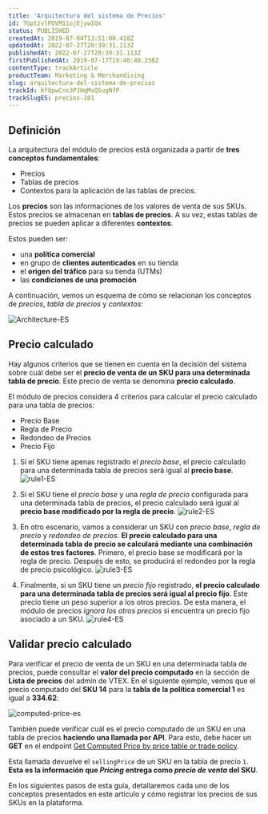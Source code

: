 ```yaml
---
title: 'Arquitectura del sistema de Precios'
id: 7GptzvlPDVM11ojEjywIQx
status: PUBLISHED
createdAt: 2019-07-04T13:51:00.418Z
updatedAt: 2022-07-27T20:39:31.113Z
publishedAt: 2022-07-27T20:39:31.113Z
firstPublishedAt: 2019-07-17T19:40:40.258Z
contentType: trackArticle
productTeam: Marketing & Merchandising
slug: arquitectura-del-sistema-de-precios
trackId: 6f8pwCns3PJHqMvQSugNfP
trackSlugES: precios-101
---
```


## Definición 

La arquitectura del módulo de precios está organizada a partir de **tres conceptos fundamentales**:

- Precios
- Tablas de precios
- Contextos para la aplicación de las tablas de precios.

Los **precios** son las informaciones de los valores de venta de sus SKUs. Estos precios se almacenan en **tablas de precios**. A su vez, estas tablas de precios se pueden aplicar a diferentes **contextos**. 

Estos pueden ser:

- una **política comercial**
- en grupo de **clientes autenticados** en su tienda
- el **origen del tráfico** para su tienda (UTMs)
- las **condiciones de una promoción**

A continuación, vemos un esquema de cómo se relacionan los conceptos de *precios*, *tabla de precios* y *contextos*:

![Architecture-ES](//images.ctfassets.net/alneenqid6w5/6bnxEox2mBlC6eFRoXv2B2/c8275d94ff8ec1867467a22eeed50464/Architecture__3_.svg)

## Precio calculado

Hay algunos criterios que se tienen en cuenta en la decisión del sistema sobre cuál debe ser el **precio de venta de un SKU para una determinada tabla de precio**. Este precio de venta se denomina **precio calculado**.

El módulo de precios considera 4 criterios para calcular el precio calculado para una tabla de precios:

- Precio Base
- Regla de Precio
- Redondeo de Precios
- Precio Fijo

1. Si el SKU tiene apenas registrado el *precio base*, el precio calculado para una determinada tabla de precios será igual al **precio base**.
![rule1-ES](//images.ctfassets.net/alneenqid6w5/4R46AGzDiANh7Qvki4aAFb/585544b840165564ed86a740ae90850d/rule1__2_.svg) 

2. Si el SKU tiene el *precio base* y una *regla de precio* configurada para una determinada tabla de precios, el precio calculado será igual al **precio base modificado por la regla de precio**.
![rule2-ES](//images.ctfassets.net/alneenqid6w5/6G50mQEFbvLdoS0GshmqrZ/45c8762d46b0cca57ec96505db2b708f/rule2__2_.svg) 

3. En otro escenario, vamos a considerar un SKU con *precio base*, *regla de precio* y *redondeo de precios*. **El precio calculado para una determinada tabla de precio se calculará mediante una combinación de estos tres factores**. Primero, el precio base se modificará por la regla de precio. Después de esto, se producirá el redondeo por la regla de precio psicológico.
![rule3-ES](//images.ctfassets.net/alneenqid6w5/3FEUQbPoblkpqqQpBrzUjC/cb730b634996a8f57356b794353f63d2/rule3__2_.svg)

4. Finalmente, si un SKU tiene un *precio fijo* registrado, **el precio calculado para una determinada tabla de precios será igual al precio fijo**. Este precio tiene un peso superior a los otros precios. De esta manera, el módulo de precios *ignora los otros precios* si encuentra un precio fijo asociado a un SKU.
![rule4-ES](//images.ctfassets.net/alneenqid6w5/1IO167lvTydJX8UqYSgdWi/58103cb411586d9bbe924ecc11680155/rule4__3_.svg)

## Validar precio calculado

Para verificar el precio de venta de un SKU en una determinada tabla de precios, puede consultar el **valor del precio computado** en la sección de **Lista de precios** del admin de VTEX. En el siguiente ejemplo, vemos que el precio computado del **SKU 14** para la **tabla de la política comercial 1** es igual a **334.62**:

![computed-price-es](//images.ctfassets.net/alneenqid6w5/4bUfMSdT0nD8ySiMZ5QztD/6e34043f53fbb6296a3d82c9d6892aa4/computed-price-es.png)

También puede verificar cuál es el precio computado de un SKU en una tabla de precios **haciendo una llamada por API**. Para esto, debe hacer un **GET** en el endpoint [Get Computed Price by price table or trade policy](https://developers.vtex.com/vtex-rest-api/reference/getcomputedpricebypricetable).

Esta llamada devuelve el `sellingPrice` de un SKU en la tabla de precio `1`. **Esta es la información que *Pricing* entrega como *precio de venta* del SKU**.

En los siguientes pasos de esta guía, detallaremos cada uno de los conceptos presentados en este artículo y cómo registrar los precios de sus SKUs en la plataforma.

